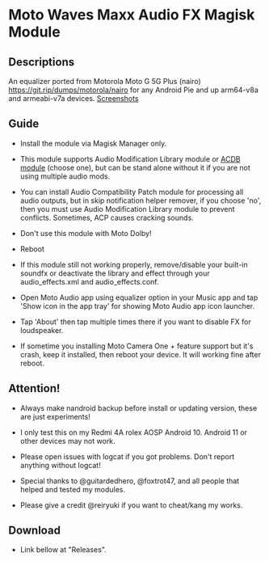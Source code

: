 # Moto Waves Maxx Audio FX Magisk Module

## Descriptions
An equalizer ported from Motorola Moto G 5G Plus (nairo) https://git.rip/dumps/motorola/nairo for any Android Pie and up arm64-v8a and armeabi-v7a devices.
[Screenshots](https://reiryuki.blogspot.com/2020/09/motorola-waves-maxx-audio-fx-magisk.html?m=1)

## Guide
- Install the module via Magisk Manager only.

- This module supports Audio Modification Library module or [ACDB module](https://t.me/viperatmos) (choose one), but can be stand alone without it if you are not using multiple audio mods.

- You can install Audio Compatibility Patch module for processing all audio outputs, but in skip notification helper remover, if you choose 'no', then you must use Audio Modification Library module to prevent conflicts. Sometimes, ACP causes cracking sounds.

- Don't use this module with Moto Dolby!

- Reboot

- If this module still not working properly, remove/disable your built-in soundfx or deactivate the library and effect through your audio_effects.xml and audio_effects.conf.

- Open Moto Audio app using equalizer option in your Music app and tap 'Show icon in the app tray' for showing Moto Audio app icon launcher.

- Tap 'About' then tap multiple times there if you want to disable FX for loudspeaker.

- If sometime you installing Moto Camera One + feature support but it's crash, keep it installed, then reboot your device. It will working fine after reboot.

## Attention!
- Always make nandroid backup before install or updating version, these are just experiments!

- I only test this on my Redmi 4A rolex AOSP Android 10. Android 11 or other devices may not work.

- Please open issues with logcat if you got problems. Don't report anything without logcat!

- Special thanks to @guitardedhero, @foxtrot47, and all people that helped and tested my modules.

- Please give a credit @reiryuki if you want to cheat/kang my works.

## Download
- Link bellow at "Releases".
